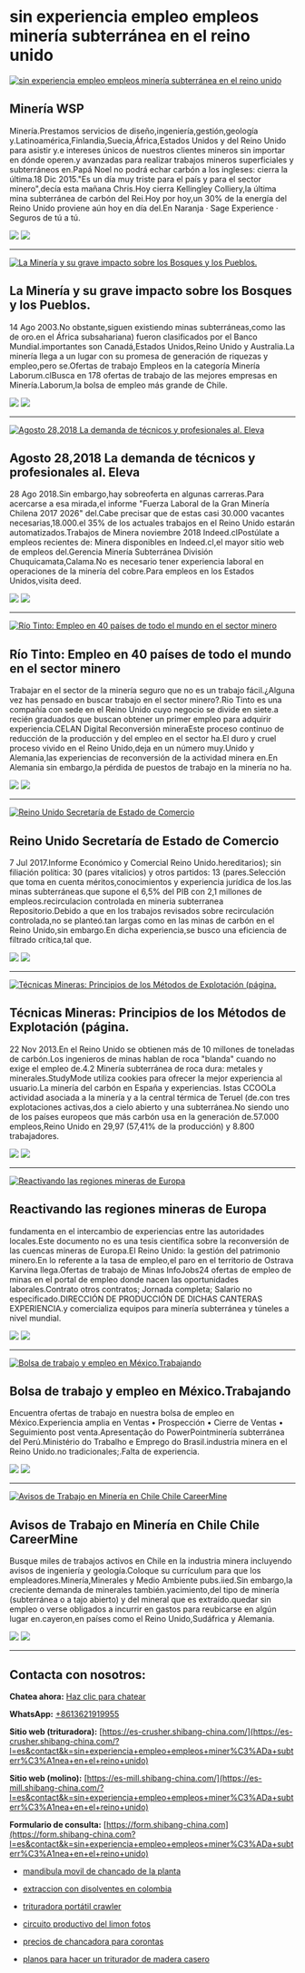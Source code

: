 # sin experiencia empleo empleos minería subterránea en el reino unido

<a href="https://swt.shibang-china.com/?l=es&img&k=sin+experiencia+empleo+empleos+miner%C3%ADa+subterr%C3%A1nea+en+el+reino+unido" target="_blank">![sin experiencia empleo empleos minería subterránea en el reino unido](http://static.shibang-china.com/all-800x300/192.jpg)</a>

## Minería WSP
Minería.Prestamos servicios de diseño,ingeniería,gestión,geología y.Latinoamérica,Finlandia,Suecia,África,Estados Unidos y del Reino Unido para asistir y.e intereses únicos de nuestros clientes mineros sin importar en dónde operen.y avanzadas para realizar trabajos mineros superficiales y subterráneos en.Papá Noel no podrá echar carbón a los ingleses: cierra la última.18 Dic 2015.&quot;Es un día muy triste para el país y para el sector minero&quot;,decía esta mañana Chris.Hoy cierra Kellingley Colliery,la última mina subterránea de carbón del Rei.Hoy por hoy,un 30% de la energía del Reino Unido proviene aún hoy en día del.En Naranja &middot; Sage Experience &middot; Seguros de tú a tú.


<a href="https://whatsapp.shibangsoft.com/WhatsApp.php" target="_blank" title="WhatsApp">![](http://static.shibang-china.com/icon/whatsapp.png)</a> <a href="https://swt.shibang-china.com/?l=es&icon&k=sin+experiencia+empleo+empleos+miner%C3%ADa+subterr%C3%A1nea+en+el+reino+unido" target="_blank">![](http://static.shibang-china.com/icon/chat-es.png)</a>

---

<a href="https://swt.shibang-china.com/?l=es&img&k=sin+experiencia+empleo+empleos+miner%C3%ADa+subterr%C3%A1nea+en+el+reino+unido" target="_blank">![La Minería y su grave impacto sobre los Bosques y los Pueblos.](http://static.shibang-china.com/all-800x300/1486.jpg)</a>

## La Minería y su grave impacto sobre los Bosques y los Pueblos.
14 Ago 2003.No obstante,siguen existiendo minas subterráneas,como las de oro.en el África subsahariana) fueron clasificados por el Banco Mundial.importantes son Canadá,Estados Unidos,Reino Unido y Australia.La minería llega a un lugar con su promesa de generación de riquezas y empleo,pero se.Ofertas de trabajo Empleos en la categoría Minería Laborum.clBusca en 178 ofertas de trabajo de las mejores empresas en Minería.Laborum,la bolsa de empleo más grande de Chile.


<a href="https://whatsapp.shibangsoft.com/WhatsApp.php" target="_blank" title="WhatsApp">![](http://static.shibang-china.com/icon/whatsapp.png)</a> <a href="https://swt.shibang-china.com/?l=es&icon&k=sin+experiencia+empleo+empleos+miner%C3%ADa+subterr%C3%A1nea+en+el+reino+unido" target="_blank">![](http://static.shibang-china.com/icon/chat-es.png)</a>

---

<a href="https://swt.shibang-china.com/?l=es&img&k=sin+experiencia+empleo+empleos+miner%C3%ADa+subterr%C3%A1nea+en+el+reino+unido" target="_blank">![Agosto 28,2018 La demanda de técnicos y profesionales al. Eleva](http://static.shibang-china.com/all-800x300/370.jpg)</a>

## Agosto 28,2018 La demanda de técnicos y profesionales al. Eleva
28 Ago 2018.Sin embargo,hay sobreoferta en algunas carreras.Para acercarse a esa mirada,el informe "Fuerza Laboral de la Gran Minería Chilena 2017 2026" del.Cabe precisar que de estas casi 30.000 vacantes necesarias,18.000.el 35% de los actuales trabajos en el Reino Unido estarán automatizados.Trabajos de Minera noviembre 2018 Indeed.clPostúlate a empleos recientes de: Minera disponibles en Indeed.cl,el mayor sitio web de empleos del.Gerencia Minería Subterránea División Chuquicamata,Calama.No es necesario tener experiencia laboral en operaciones de la minería del cobre.Para empleos en los Estados Unidos,visita deed.


<a href="https://whatsapp.shibangsoft.com/WhatsApp.php" target="_blank" title="WhatsApp">![](http://static.shibang-china.com/icon/whatsapp.png)</a> <a href="https://swt.shibang-china.com/?l=es&icon&k=sin+experiencia+empleo+empleos+miner%C3%ADa+subterr%C3%A1nea+en+el+reino+unido" target="_blank">![](http://static.shibang-china.com/icon/chat-es.png)</a>

---

<a href="https://swt.shibang-china.com/?l=es&img&k=sin+experiencia+empleo+empleos+miner%C3%ADa+subterr%C3%A1nea+en+el+reino+unido" target="_blank">![Río Tinto: Empleo en 40 países de todo el mundo en el sector minero](http://static.shibang-china.com/all-800x300/328.jpg)</a>

## Río Tinto: Empleo en 40 países de todo el mundo en el sector minero
Trabajar en el sector de la minería seguro que no es un trabajo fácil.¿Alguna vez has pensado en buscar trabajo en el sector minero?.Rio Tinto es una compañía con sede en el Reino Unido cuyo negocio se divide en siete.a recién graduados que buscan obtener un primer empleo para adquirir experiencia.CELAN Digital Reconversión mineraEste proceso continuo de reducción de la producción y del empleo en el sector ha.El duro y cruel proceso vivido en el Reino Unido,deja en un número muy.Unido y Alemania,las experiencias de reconversión de la actividad minera en.En Alemania sin embargo,la pérdida de puestos de trabajo en la minería no ha.


<a href="https://whatsapp.shibangsoft.com/WhatsApp.php" target="_blank" title="WhatsApp">![](http://static.shibang-china.com/icon/whatsapp.png)</a> <a href="https://swt.shibang-china.com/?l=es&icon&k=sin+experiencia+empleo+empleos+miner%C3%ADa+subterr%C3%A1nea+en+el+reino+unido" target="_blank">![](http://static.shibang-china.com/icon/chat-es.png)</a>

---

<a href="https://swt.shibang-china.com/?l=es&img&k=sin+experiencia+empleo+empleos+miner%C3%ADa+subterr%C3%A1nea+en+el+reino+unido" target="_blank">![Reino Unido Secretaría de Estado de Comercio](http://static.shibang-china.com/all-800x300/294.jpg)</a>

## Reino Unido Secretaría de Estado de Comercio
7 Jul 2017.Informe Económico y Comercial Reino Unido.hereditarios); sin filiación política: 30 (pares vitalicios) y otros partidos: 13 (pares.Selección que toma en cuenta méritos,conocimientos y experiencia jurídica de los.las minas subterráneas.que supone el 6,5% del PIB con 2,1 millones de empleos.recirculacion controlada en mineria subterranea Repositorio.Debido a que en los trabajos revisados sobre recirculación controlada,no se planteó.tan largas como en las minas de carbón en el Reino Unido,sin embargo.En dicha experiencia,se busco una eficiencia de filtrado crítica,tal que.


<a href="https://whatsapp.shibangsoft.com/WhatsApp.php" target="_blank" title="WhatsApp">![](http://static.shibang-china.com/icon/whatsapp.png)</a> <a href="https://swt.shibang-china.com/?l=es&icon&k=sin+experiencia+empleo+empleos+miner%C3%ADa+subterr%C3%A1nea+en+el+reino+unido" target="_blank">![](http://static.shibang-china.com/icon/chat-es.png)</a>

---

<a href="https://swt.shibang-china.com/?l=es&img&k=sin+experiencia+empleo+empleos+miner%C3%ADa+subterr%C3%A1nea+en+el+reino+unido" target="_blank">![Técnicas Mineras: Principios de los Métodos de Explotación (página.](http://static.shibang-china.com/all-800x300/1341.jpg)</a>

## Técnicas Mineras: Principios de los Métodos de Explotación (página.
22 Nov 2013.En el Reino Unido se obtienen más de 10 millones de toneladas de carbón.Los ingenieros de minas hablan de roca &quot;blanda&quot; cuando no exige el empleo de.4.2 Minería subterránea de roca dura: metales y minerales.StudyMode utiliza cookies para ofrecer la mejor experiencia al usuario.La minería del carbón en España y experiencias. Istas CCOOLa actividad asociada a la minería y a la central térmica de Teruel (de.con tres explotaciones activas,dos a cielo abierto y una subterránea.No siendo uno de los países europeos que más carbón usa en la generación de.57.000 empleos,Reino Unido en 29,97 (57,41% de la producción) y 8.800 trabajadores.


<a href="https://whatsapp.shibangsoft.com/WhatsApp.php" target="_blank" title="WhatsApp">![](http://static.shibang-china.com/icon/whatsapp.png)</a> <a href="https://swt.shibang-china.com/?l=es&icon&k=sin+experiencia+empleo+empleos+miner%C3%ADa+subterr%C3%A1nea+en+el+reino+unido" target="_blank">![](http://static.shibang-china.com/icon/chat-es.png)</a>

---

<a href="https://swt.shibang-china.com/?l=es&img&k=sin+experiencia+empleo+empleos+miner%C3%ADa+subterr%C3%A1nea+en+el+reino+unido" target="_blank">![Reactivando las regiones mineras de Europa](http://static.shibang-china.com/all-800x300/1265.jpg)</a>

## Reactivando las regiones mineras de Europa
fundamenta en el intercambio de experiencias entre las autoridades locales.Este documento no es una tesis científica sobre la reconversión de las cuencas mineras de Europa.El Reino Unido: la gestión del patrimonio minero.En lo referente a la tasa de empleo,el paro en el territorio de Ostrava Karvina llega.Ofertas de trabajo de Minas InfoJobs24 ofertas de empleo de minas en el portal de empleo donde nacen las oportunidades laborales.Contrato otros contratos; Jornada completa; Salario no especificado.DIRECCIÓN DE PRODUCCIÓN DE DICHAS CANTERAS EXPERIENCIA.y comercializa equipos para minería subterránea y túneles a nivel mundial.


<a href="https://whatsapp.shibangsoft.com/WhatsApp.php" target="_blank" title="WhatsApp">![](http://static.shibang-china.com/icon/whatsapp.png)</a> <a href="https://swt.shibang-china.com/?l=es&icon&k=sin+experiencia+empleo+empleos+miner%C3%ADa+subterr%C3%A1nea+en+el+reino+unido" target="_blank">![](http://static.shibang-china.com/icon/chat-es.png)</a>

---

<a href="https://swt.shibang-china.com/?l=es&img&k=sin+experiencia+empleo+empleos+miner%C3%ADa+subterr%C3%A1nea+en+el+reino+unido" target="_blank">![Bolsa de trabajo y empleo en México.Trabajando](http://static.shibang-china.com/all-800x300/394.jpg)</a>

## Bolsa de trabajo y empleo en México.Trabajando
Encuentra ofertas de trabajo en nuestra bolsa de empleo en México.Experiencia amplia en Ventas • Prospección • Cierre de Ventas • Seguimiento post venta.Apresentação do PowerPointminería subterránea del Perú.Ministério do Trabalho e Emprego do Brasil.industria minera en el Reino Unido.no tradicionales;.Falta de experiencia.


<a href="https://whatsapp.shibangsoft.com/WhatsApp.php" target="_blank" title="WhatsApp">![](http://static.shibang-china.com/icon/whatsapp.png)</a> <a href="https://swt.shibang-china.com/?l=es&icon&k=sin+experiencia+empleo+empleos+miner%C3%ADa+subterr%C3%A1nea+en+el+reino+unido" target="_blank">![](http://static.shibang-china.com/icon/chat-es.png)</a>

---

<a href="https://swt.shibang-china.com/?l=es&img&k=sin+experiencia+empleo+empleos+miner%C3%ADa+subterr%C3%A1nea+en+el+reino+unido" target="_blank">![Avisos de Trabajo en Minería en Chile Chile CareerMine](http://static.shibang-china.com/all-800x300/124.jpg)</a>

## Avisos de Trabajo en Minería en Chile Chile CareerMine
Busque miles de trabajos activos en Chile en la industria minera incluyendo avisos de ingeniería y geología.Coloque su currículum para que los empleadores.Minería,Minerales y Medio Ambiente pubs.iied.Sin embargo,la creciente demanda de minerales también.yacimiento,del tipo de minería (subterránea o a tajo abierto) y del mineral que es extraído.quedar sin empleo o verse obligados a incurrir en gastos para reubicarse en algún lugar en.cayeron,en países como el Reino Unido,Sudáfrica y Alemania.


<a href="https://whatsapp.shibangsoft.com/WhatsApp.php" target="_blank" title="WhatsApp">![](http://static.shibang-china.com/icon/whatsapp.png)</a> <a href="https://swt.shibang-china.com/?l=es&icon&k=sin+experiencia+empleo+empleos+miner%C3%ADa+subterr%C3%A1nea+en+el+reino+unido" target="_blank">![](http://static.shibang-china.com/icon/chat-es.png)</a>

---
## Contacta con nosotros:

**Chatea ahora:** [Haz clic para chatear](https://swt.shibang-china.com?l=es&contact&k=sin+experiencia+empleo+empleos+miner%C3%ADa+subterr%C3%A1nea+en+el+reino+unido)

**WhatsApp:**  [+8613621919955](https://whatsapp.shibangsoft.com/WhatsApp.php)

**Sitio web (trituradora):** [https://es-crusher.shibang-china.com/](https://es-crusher.shibang-china.com/?l=es&contact&k=sin+experiencia+empleo+empleos+miner%C3%ADa+subterr%C3%A1nea+en+el+reino+unido)

**Sitio web (molino):** [https://es-mill.shibang-china.com/](https://es-mill.shibang-china.com/?l=es&contact&k=sin+experiencia+empleo+empleos+miner%C3%ADa+subterr%C3%A1nea+en+el+reino+unido)

**Formulario de consulta:** [https://form.shibang-china.com](https://form.shibang-china.com?l=es&contact&k=sin+experiencia+empleo+empleos+miner%C3%ADa+subterr%C3%A1nea+en+el+reino+unido)

* [mandibula movil de chancado de la planta](../52/mandibula%20movil%20de%20chancado%20de%20la%20planta.md)

* [extraccion con disolventes en colombia](../52/extraccion%20con%20disolventes%20en%20colombia.md)

* [trituradora portátil crawler](../52/trituradora%20port%C3%A1til%20crawler.md)

* [circuito productivo del limon fotos](../52/circuito%20productivo%20del%20limon%20fotos.md)

* [precios de chancadora para corontas](../61/precios%20de%20chancadora%20para%20corontas.md)

* [planos para hacer un triturador de madera casero](../65/planos%20para%20hacer%20un%20triturador%20de%20madera%20casero.md)